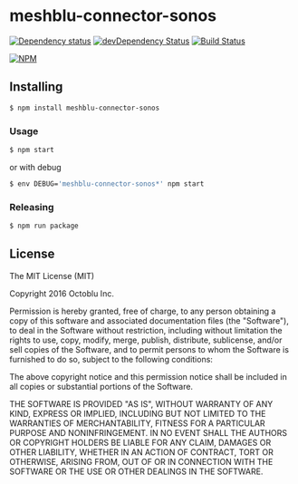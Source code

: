 # meshblu-connector-sonos

[![Dependency status](http://img.shields.io/david/octoblu/meshblu-connector-sonos.svg?style=flat)](https://david-dm.org/octoblu/meshblu-connector-sonos)
[![devDependency Status](http://img.shields.io/david/dev/octoblu/meshblu-connector-sonos.svg?style=flat)](https://david-dm.org/octoblu/meshblu-connector-sonos#info=devDependencies)
[![Build Status](http://img.shields.io/travis/octoblu/meshblu-connector-sonos.svg?style=flat&branch=master)](https://travis-ci.org/octoblu/meshblu-connector-sonos)

[![NPM](https://nodei.co/npm/meshblu-connector-sonos.svg?style=flat)](https://npmjs.org/package/meshblu-connector-sonos)

## Installing

```bash
$ npm install meshblu-connector-sonos
```

### Usage

```bash
$ npm start
```

or with debug

```bash
$ env DEBUG='meshblu-connector-sonos*' npm start
```

### Releasing

```bash
$ npm run package
```

## License

The MIT License (MIT)

Copyright 2016 Octoblu Inc.

Permission is hereby granted, free of charge, to any person obtaining a copy
of this software and associated documentation files (the "Software"), to deal
in the Software without restriction, including without limitation the rights
to use, copy, modify, merge, publish, distribute, sublicense, and/or sell
copies of the Software, and to permit persons to whom the Software is
furnished to do so, subject to the following conditions:

The above copyright notice and this permission notice shall be included in
all copies or substantial portions of the Software.

THE SOFTWARE IS PROVIDED "AS IS", WITHOUT WARRANTY OF ANY KIND, EXPRESS OR
IMPLIED, INCLUDING BUT NOT LIMITED TO THE WARRANTIES OF MERCHANTABILITY,
FITNESS FOR A PARTICULAR PURPOSE AND NONINFRINGEMENT. IN NO EVENT SHALL THE
AUTHORS OR COPYRIGHT HOLDERS BE LIABLE FOR ANY CLAIM, DAMAGES OR OTHER
LIABILITY, WHETHER IN AN ACTION OF CONTRACT, TORT OR OTHERWISE, ARISING FROM,
OUT OF OR IN CONNECTION WITH THE SOFTWARE OR THE USE OR OTHER DEALINGS IN
THE SOFTWARE.
